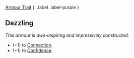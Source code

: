 
[Armour Trait](Game/Core/Armour-Traits)
{: .label .label-purple }

## Dazzling
*This armour is awe-inspiring and impressively constructed.*
* (+1) to [Connection](Communication#Connection).
* (+1) to [Confidence](Communication#Confidence).
